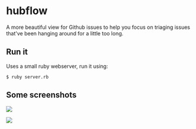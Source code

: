 # hubflow

A more beautiful view for Github issues to help you focus on triaging issues that've been hanging around for a little too long.

## Run it

Uses a small ruby webserver, run it using:

`$ ruby server.rb`

## Some screenshots

![](https://github.com/melissanoelle/hubflow/wiki/images/screenshot.png)

![](https://github.com/melissanoelle/hubflow/wiki/images/filtered_screenshot.png)

